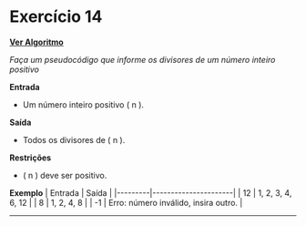 # Exercício 14
[**Ver Algoritmo**](Algoritmo14.md)

*Faça um pseudocódigo que informe os divisores de um número inteiro positivo*

**Entrada**

- Um número inteiro positivo \( n \).

**Saída**

- Todos os divisores de \( n \).

**Restrições**

- \( n \) deve ser positivo.

**Exemplo**
| Entrada | Saída                |
|---------|----------------------|
| 12      | 1, 2, 3, 4, 6, 12    |
| 8       | 1, 2, 4, 8           |
| -1      | Erro: número inválido, insira outro. |

---
